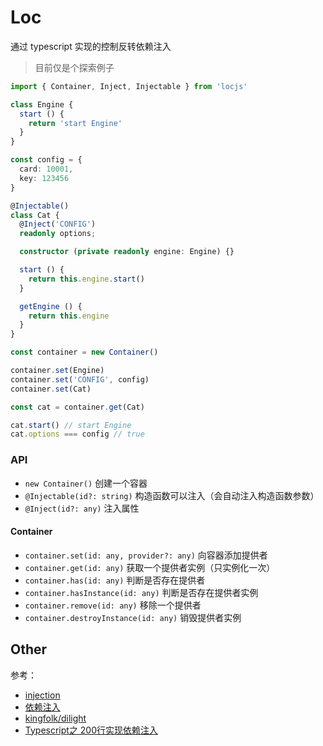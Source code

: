 # Loc

通过 typescript 实现的控制反转依赖注入


> 目前仅是个探索例子


```ts
import { Container, Inject, Injectable } from 'locjs'

class Engine {
  start () {
    return 'start Engine'
  }
}

const config = {
  card: 10001,
  key: 123456
}

@Injectable()
class Cat {
  @Inject('CONFIG')
  readonly options;

  constructor (private readonly engine: Engine) {}

  start () {
    return this.engine.start()
  }

  getEngine () {
    return this.engine
  }
}

const container = new Container()

container.set(Engine)
container.set('CONFIG', config)
container.set(Cat)

const cat = container.get(Cat)

cat.start() // start Engine
cat.options === config // true
```

### API

 + `new Container()` 创建一个容器
 + `@Injectable(id?: string)` 构造函数可以注入（会自动注入构造函数参数）
 + `@Inject(id?: any)` 注入属性

#### Container

  + `container.set(id: any, provider?: any)` 向容器添加提供者
  + `container.get(id: any)` 获取一个提供者实例（只实例化一次）
  + `container.has(id: any)` 判断是否存在提供者
  + `container.hasInstance(id: any)` 判断是否存在提供者实例
  + `container.remove(id: any)` 移除一个提供者
  + `container.destroyInstance(id: any)` 销毁提供者实例


## Other

参考：

+ [injection](https://github.com/midwayjs/injection)
+ [依赖注入](https://midwayjs.org/midway/ioc.html)
+ [kingfolk/dilight](https://github.com/kingfolk/dilight)
+ [Typescript之 200行实现依赖注入](https://zhuanlan.zhihu.com/p/59771686)
